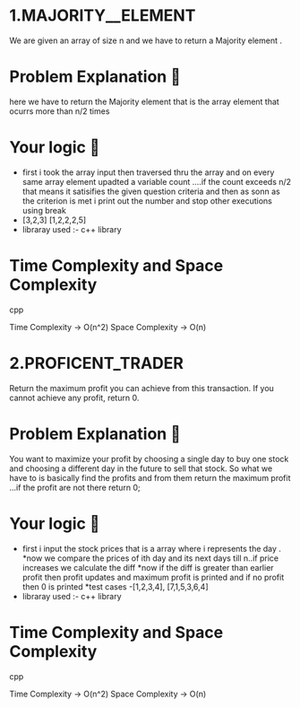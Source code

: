# 1.MAJORITY__ELEMENT
We are given an array of size n and we have to return a Majority element .
# Problem Explanation 🚀

here we have to return the Majority element that is the  array element that ocurrs more than n/2 times

# Your logic 🤯
* first i took the array input then traversed thru the array and on every same array element upadted a variable count ....if the count exceeds n/2 that means 
it satisifies the given question criteria and then as sonn as the criterion is met i print out the number and stop other executions using break
* [3,2,3]  [1,2,2,2,5]
* libraray used :- <iostream> c++ library

# Time Complexity and Space Complexity
cpp


 Time Complexity -> O(n^2)
 Space Complexity -> O(n)
 
# 2.PROFICENT_TRADER

Return the maximum profit you can achieve from this transaction. If you cannot achieve any profit, return 0.


# Problem Explanation 🚀

You want to maximize your profit by choosing a single day to buy one stock and choosing a different day in the future to sell that stock.
So what we have to is basically find the profits and from them return the maximum profit ...if the profit are not there return  0;

# Your logic 🤯
* first i input the stock prices that is a array where i represents the day .
*now we compare the prices of ith day and its next days till n..if price increases we calculate the diff
*now if the diff is greater than earlier profit then profit updates and maximum profit is printed and if no profit then 0 is printed
*test cases -[1,2,3,4], [7,1,5,3,6,4]
* libraray used :- <iostream> c++ library

# Time Complexity and Space Complexity
cpp


 Time Complexity -> O(n^2)
 Space Complexity -> O(n)
 
